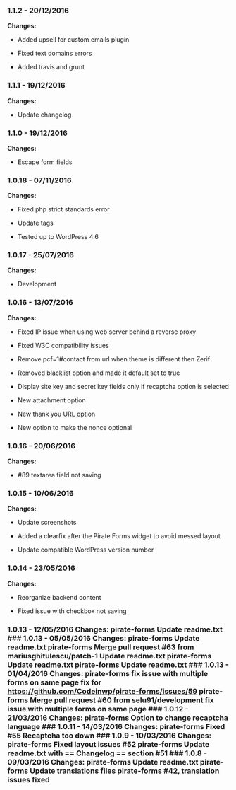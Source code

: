 
### 1.1.2 - 20/12/2016
**Changes:** 
- Added upsell for custom emails plugin
- Fixed text domains errors
- Added travis and grunt

### 1.1.1 - 19/12/2016
**Changes:** 
- Update changelog

### 1.1.0 - 19/12/2016
**Changes:** 
- Escape form fields

### 1.0.18 - 07/11/2016
**Changes:** 
- Fixed php strict standards error
- Update tags
- Tested up to WordPress 4.6

### 1.0.17 - 25/07/2016
**Changes:** 
- Development

### 1.0.16 - 13/07/2016
**Changes:** 
- Fixed IP issue when using web server behind a reverse proxy
- Fixed W3C compatibility issues
- Remove pcf=1#contact from url when theme is different then Zerif
- Removed blacklist option and made it default set to true
- Display site key and secret key fields only if recaptcha option is selected
- New attachment option
- New thank you URL option
- New option to make the nonce optional

### 1.0.16 - 20/06/2016
**Changes:** 
- #89 textarea field not saving

### 1.0.15 - 10/06/2016
**Changes:** 
- Update screenshots
- Added a clearfix after the Pirate Forms widget to avoid messed layout
- Update compatible WordPress version number

### 1.0.14 - 23/05/2016
**Changes:** 
- Reorganize backend content
- Fixed issue with checkbox not saving
 ### 1.0.13 - 12/05/2016 Changes: pirate-forms Update readme.txt ### 1.0.13 - 05/05/2016 Changes: pirate-forms Update readme.txt pirate-forms Merge pull request #63 from mariusghitulescu/patch-1 Update readme.txt pirate-forms Update readme.txt pirate-forms Update readme.txt ### 1.0.13 - 01/04/2016 Changes: pirate-forms fix issue with multiple forms on same page fix for https://github.com/Codeinwp/pirate-forms/issues/59 pirate-forms Merge pull request #60 from selu91/development fix issue with multiple forms on same page ### 1.0.12 - 21/03/2016 Changes: pirate-forms Option to change recaptcha language ### 1.0.11 - 14/03/2016 Changes: pirate-forms Fixed #55 Recaptcha too down ### 1.0.9 - 10/03/2016 Changes: pirate-forms Fixed layout issues #52 pirate-forms Update readme.txt with == Changelog == section #51 ### 1.0.8 - 09/03/2016 Changes: pirate-forms Update readme.txt pirate-forms Update translations files pirate-forms #42, translation issues fixed
